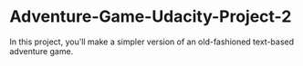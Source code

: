 # Adventure-Game-Udacity-Project-2
In this project, you'll make a simpler version of an old-fashioned text-based adventure game.
